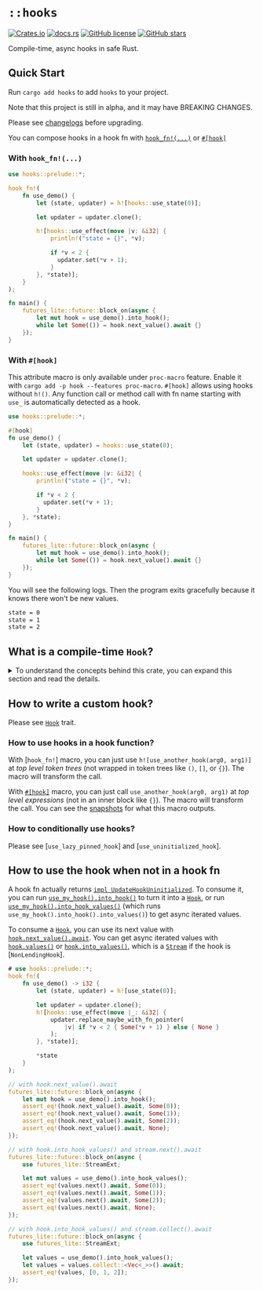 # `::hooks`

[![Crates.io](https://img.shields.io/crates/v/hooks?style=for-the-badge)](https://crates.io/crates/hooks)
[![docs.rs](https://img.shields.io/docsrs/hooks/latest?style=for-the-badge)](https://docs.rs/hooks)
[![GitHub license](https://img.shields.io/github/license/frender-rs/hooks?style=for-the-badge)](https://github.com/frender-rs/hooks/blob/main/LICENSE)
[![GitHub stars](https://img.shields.io/github/stars/frender-rs/hooks?style=for-the-badge)](https://github.com/frender-rs/hooks/stargazers)

Compile-time, async hooks in safe Rust.

## Quick Start

Run `cargo add hooks` to add `hooks` to your project.

Note that this project is still in alpha,
and it may have BREAKING CHANGES.

Please see [changelogs](https://github.com/frender-rs/hooks/blob/alpha/packages/hooks/CHANGELOG.md) before upgrading.

You can compose hooks in a hook fn with [`hook_fn!(...)`](crate::hook_fn) or [`#[hook]`](crate::hook)

### With `hook_fn!(...)`

```rust
use hooks::prelude::*;

hook_fn!(
    fn use_demo() {
        let (state, updater) = h![hooks::use_state(0)];

        let updater = updater.clone();

        h![hooks::use_effect(move |v: &i32| {
            println!("state = {}", *v);

            if *v < 2 {
              updater.set(*v + 1);
            }
        }, *state)];
    }
);

fn main() {
    futures_lite::future::block_on(async {
        let mut hook = use_demo().into_hook();
        while let Some(()) = hook.next_value().await {}
    });
}
```

### With `#[hook]`

This attribute macro is only available under `proc-macro` feature.
Enable it with `cargo add -p hook --features proc-macro`.
`#[hook]` allows using hooks without `h!()`.
Any function call or method call with fn name starting with `use_`
is automatically detected as a hook.

```rust
use hooks::prelude::*;

#[hook]
fn use_demo() {
    let (state, updater) = hooks::use_state(0);

    let updater = updater.clone();

    hooks::use_effect(move |v: &i32| {
        println!("state = {}", *v);

        if *v < 2 {
          updater.set(*v + 1);
        }
    }, *state);
}

fn main() {
    futures_lite::future::block_on(async {
        let mut hook = use_demo().into_hook();
        while let Some(()) = hook.next_value().await {}
    });
}
```

You will see the following logs. Then the program exits gracefully because
it knows there won't be new values.

```txt
state = 0
state = 1
state = 2
```

## What is a compile-time `Hook`?

<details>
<summary>
To understand the concepts behind this crate,
you can expand this section and read the details.
</summary>

Hooks, introduced by [React 16.8](https://reactjs.org/docs/hooks-intro.html),
is a way to bring _state_ into functional components.
Hooks can make stateless functional components stateful, and reactive.

Conventional hook implementations use a global state to record hook calls and their states.
This way, a stateless function can maintain its state through runtime contexts.
Thus, the order of hook calls must not change; conditional hook calls are also forbidden.
Developers must follow [`Rules of Hooks`](https://reactjs.org/docs/hooks-rules.html)
to write a valid custom hook.
[`yew.rs`](https://yew.rs/docs/concepts/function-components/custom-hooks) also passes
[hook context](https://docs.rs/yew/0.20/yew/functional/struct.HookContext.html)s
to used hooks.
We can see the above implementation relies on runtime behavior of a hook fn.
The hook runner must run the function once to know what is initialized.
We call this _runtime hooks_.

Rust language has powerful static type systems.
In fact, the state of a hook function is statically typed.
The hard problem is to make the stateless function stateful,
which means its state should also be known by the executor.
We call this kind of hook implementation as _compile-time hooks_.

This crate defines and implements _compile-time hooks_ for you.

When a type implements [`Hook`], it defines three behaviors:

1. When using this hook, what does it output?

   [`Hook::use_hook`] returns [`HookValue::Value`].

   This crate uses _GAT (Generic Associated Types)_ to allow the output type borrowing from the hook itself.
   Due to some limitations of real GAT, this crate uses
   [_better GAT_ pattern](https://sabrinajewson.org/blog/the-better-alternative-to-lifetime-gats) introduced by _Sabrina Jewson_. Thanks to her!

2. When should we re-use this hook?

   Hooks have states. When the state doesn't change, we don't need to re-call `use_hook` to get the new output.
   We can wait for the hook's state to change with [`HookPollNextUpdate::poll_next_update`],
   or by just [`hook.next_update().await`](HookPollNextUpdateExt::next_update).

   To wait for the next value when state changes,
   you can use [`hook.next_value().await`] method.

</details>

## How to write a custom hook?

Please see [`Hook`](trait@Hook#how-to-impl-hook) trait.

### How to use hooks in a hook function?

With [`hook_fn!`] macro, you can just use `h![use_another_hook(arg0, arg1)]` at
_top level token trees_ (not wrapped in token trees like `()`, `[]`, or `{}`).
The macro will transform the call.

With [`#[hook]`](crate::hook) macro, you can just call `use_another_hook(arg0, arg1)` at
_top level expressions_ (not in an inner block like `{}`).
The macro will transform the call.
You can see the [snapshots](https://github.com/frender-rs/hooks/blob/alpha/packages/hooks-test/tests/snapshots) for what this macro outputs.

### How to conditionally use hooks?

Please see [`use_lazy_pinned_hook`] and [`use_uninitialized_hook`].

## How to use the hook when not in a hook fn

A hook fn actually returns [`impl UpdateHookUninitialized`](trait@UpdateHookUninitialized).
To consume it, you can run [`use_my_hook().into_hook()`](IntoHook::into_hook) to turn it into a [`Hook`],
or run [`use_my_hook().into_hook_values()`](IntoHook::into_hook_values)
(which runs `use_my_hook().into_hook().into_values()`) to get async iterated values.

To consume a [`Hook`], you can use its next value with [`hook.next_value().await`](HookExt::next_value).
You can get async iterated values with [`hook.values()`](HookExt::values) or [`hook.into_values()`](HookExt::into_values),
which is a [`Stream`] if the hook is [`NonLendingHook`].

```rust
# use hooks::prelude::*;
hook_fn!(
    fn use_demo() -> i32 {
        let (state, updater) = h![use_state(0)];

        let updater = updater.clone();
        h![hooks::use_effect(move |_: &i32| {
            updater.replace_maybe_with_fn_pointer(
                |v| if *v < 2 { Some(*v + 1) } else { None }
            );
        }, *state)];

        *state
    }
);

// with hook.next_value().await
futures_lite::future::block_on(async {
    let mut hook = use_demo().into_hook();
    assert_eq!(hook.next_value().await, Some(0));
    assert_eq!(hook.next_value().await, Some(1));
    assert_eq!(hook.next_value().await, Some(2));
    assert_eq!(hook.next_value().await, None);
});

// with hook.into_hook_values() and stream.next().await
futures_lite::future::block_on(async {
    use futures_lite::StreamExt;

    let mut values = use_demo().into_hook_values();
    assert_eq!(values.next().await, Some(0));
    assert_eq!(values.next().await, Some(1));
    assert_eq!(values.next().await, Some(2));
    assert_eq!(values.next().await, None);
});

// with hook.into_hook_values() and stream.collect().await
futures_lite::future::block_on(async {
    use futures_lite::StreamExt;

    let values = use_demo().into_hook_values();
    let values = values.collect::<Vec<_>>().await;
    assert_eq!(values, [0, 1, 2]);
});
```

[`hook.next_value().await`]: HookExt::next_value
[`hook`]: trait@Hook
[`stream`]: https://docs.rs/futures-core/0.3/futures_core/stream/trait.Stream.html
